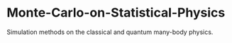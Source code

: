 # Monte-Carlo-on-Statistical-Physics
Simulation methods on the classical and quantum many-body physics.
